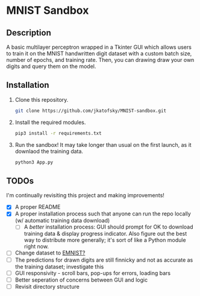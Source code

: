 # MNIST Sandbox

## Description

A basic multilayer perceptron wrapped in a Tkinter GUI which
allows users to train it on the MNIST handwritten digit dataset with a custom batch size, number of epochs, and training rate. Then, you can drawing draw your own digits and query them on the model.

## Installation

1. Clone this repository.

   ```bash
   git clone https://github.com/jkatofsky/MNIST-sandbox.git
   ```

2. Install the required modules.

   ```bash
   pip3 install -r requirements.txt
   ```

3. Run the sandbox! It may take longer than usual on the first launch, as it downlaod the training data.

   ```bash
   python3 App.py
   ```

## TODOs

I'm continually revisiting this project and making improvements!

- [x] A proper README
- [x] A proper installation process such that anyone can run the repo locally (w/ automatic training data download)
  - [ ] A _better_ installation process: GUI should prompt for OK to download training data & display progress indicator. Also figure out the best way to distribute more generally; it's sort of like a Python module right now.
- [ ] Change dataset to [EMNIST?](https://www.nist.gov/itl/products-and-services/emnist-dataset)
- [ ] The predictions for drawn digits are still finnicky and not as accurate as the training dataset; investigate this
- [ ] GUI responsivity - scroll bars, pop-ups for errors, loading bars
- [ ] Better seperation of concerns between GUI and logic
- [ ] Revisit directory structure
